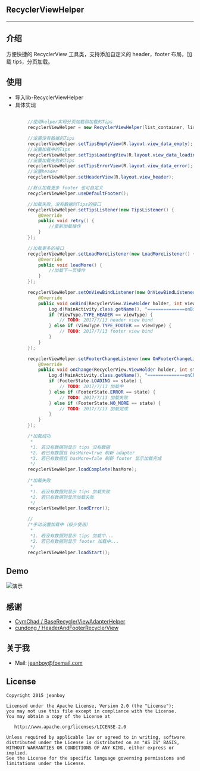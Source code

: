 ## RecyclerViewHelper

------

## 介绍

方便快捷的 RecyclerView 工具类，支持添加自定义的 header，footer 布局，加载 tips，分页加载。

## 使用

* 导入lib-RecyclerViewHelper
* 具体实现
```java
    
		//使用helper实现分页加载和加载的Tips
        recyclerViewHelper = new RecyclerViewHelper(list_container, listAdapter);

        //设置没有数据的Tips
        recyclerViewHelper.setTipsEmptyView(R.layout.view_data_empty);
        //设置加载中的Tips
        recyclerViewHelper.setTipsLoadingView(R.layout.view_data_loading);
        //设置加载失败的Tips
        recyclerViewHelper.setTipsErrorView(R.layout.view_data_error);
        //设置header
        recyclerViewHelper.setHeaderView(R.layout.view_header);

        //默认加载更多 footer 也可自定义
        recyclerViewHelper.useDefaultFooter();

        //加载失败，没有数据时Tips的接口
        recyclerViewHelper.setTipsListener(new TipsListener() {
            @Override
            public void retry() {
                //重新加载操作
            }
        });

        //加载更多的接口
        recyclerViewHelper.setLoadMoreListener(new LoadMoreListener() {
            @Override
            public void loadMore() {
                //加载下一页操作
            }
        });

		recyclerViewHelper.setOnViewBindListener(new OnViewBindListener() {
            @Override
            public void onBind(RecyclerView.ViewHolder holder, int viewType) {
                Log.d(MainActivity.class.getName(), "==============onBind============");
                if (ViewType.TYPE_HEADER == viewType) {
                    // TODO: 2017/7/13 header view bind
                } else if (ViewType.TYPE_FOOTER == viewType) {
                    // TODO: 2017/7/13 footer view bind
                }
            }
        });

        recyclerViewHelper.setFooterChangeListener(new OnFooterChangeListener() {
            @Override
            public void onChange(RecyclerView.ViewHolder holder, int state) {
                Log.d(MainActivity.class.getName(), "==============onChange============");
                if (FooterState.LOADING == state) {
                    // TODO: 2017/7/13 加载中
                } else if (FooterState.ERROR == state) {
                    // TODO: 2017/7/13 加载失败
                } else if (FooterState.NO_MORE == state) {
                    // TODO: 2017/7/13 加载完成
                }
            }
        });

		/*加载成功
		 *
		 *1. 若没有数据则显示 tips 没有数据
		 *2. 若已有数据且 hasMore=true 刷新 adapter
		 *3. 若已有数据且 hasMore=fale 刷新 footer 显示加载完成
		 */
        recyclerViewHelper.loadComplete(hasMore);
		
		/*加载失败
		 *
		 *1. 若没有数据则显示 tips 加载失败
		 *2. 若已有数据则显示加载失败
		 */
        recyclerViewHelper.loadError();

		//
		/*手动设置加载中（极少使用）
		 *
		 *1. 若没有数据则显示 tips 加载中...
		 *2. 若已有数据则显示 footer 加载中...
		 */
        recyclerViewHelper.loadStart();

```




## Demo

![演示][1]

## 感谢

* [CymChad / BaseRecyclerViewAdapterHelper](https://github.com/CymChad/BaseRecyclerViewAdapterHelper)
* [cundong / HeaderAndFooterRecyclerView](https://github.com/cundong/HeaderAndFooterRecyclerView)

## 关于我

* Mail: jeanboy@foxmail.com

## License

    Copyright 2015 jeanboy

    Licensed under the Apache License, Version 2.0 (the "License");
    you may not use this file except in compliance with the License.
    You may obtain a copy of the License at

       http://www.apache.org/licenses/LICENSE-2.0

    Unless required by applicable law or agreed to in writing, software
    distributed under the License is distributed on an "AS IS" BASIS,
    WITHOUT WARRANTIES OR CONDITIONS OF ANY KIND, either express or implied.
    See the License for the specific language governing permissions and
    limitations under the License.

  [1]: https://github.com/freekite/Android-RecyclerViewHelper/blob/master/resource/ScreenRecord.gif
